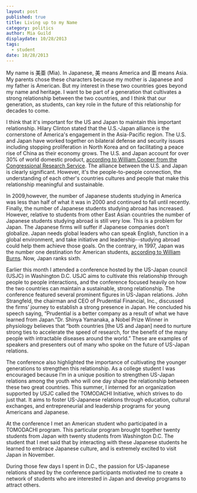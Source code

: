 ```yaml
---
layout: post
published: true
title: Living up to my Name
category: politics
author: Mia Guild
displaydate: 10/28/2013
tags: 
  - student
date: 10/28/2013
---
```


My name is 美亜 (Mia). In Japanese, 美 means America and 亜 means Asia. My parents chose these characters because my mother is Japanese and my father is American. But my interest in these two countries goes beyond my name and heritage. I want to be part of a generation that cultivates a strong relationship between the two countries, and I think that our generation, as students, can key role in the future of this relationship for decades to come. 

I think that it's important for the US and Japan to maintain this important relationship. Hilary Clinton stated that the U.S.-Japan alliance is the cornerstone of America's engagement in the Asia-Pacific region. The U.S. and Japan have worked together on bilateral defense and security issues including stopping proliferation in North Korea and on facilitating a peace rise of China as their economy grows. The U.S. and Japan account for over 30% of world domestic product, [according to William Cooper from the Congressional Research Service](http://www.fas.org/sgp/crs/row/RL33436.pdf). The alliance between the U.S. and Japan is clearly significant. However, it's the people-to-people connection, the understanding of each other's countries cultures and people that make this relationship meaningful and sustainable. 

In 2009,however, the number of Japanese students studying in America was less than half of what it was in 2000 and continued to fall until recently. Finally, the number of Japanese students studying abroad has increased. However, relative to students from other East Asian countries the number of Japanese students studying abroad is still very low. This is a problem for Japan. The Japanese firms will suffer if Japanese companies don’t globalize.  Japan needs global leaders who can speak English, function in a global environment, and take initiative and leadership--studying abroad could help them achieve those goals. On the contrary, in 1997, Japan was the number one destination for American students, [according to William Burns](http://www.implu.com/government_news/473/300436). Now, Japan ranks sixth. 

Earlier this month I attended a conference hosted by the US-Japan council (USJC) in Washington D.C. USJC aims to cultivate this relationship through people to people interactions, and the conference focused heavily on how the two countries can maintain a sustainable, strong relationship. The conference featured several prominent figures in US-Japan relations. John Strangfeld, the chairman and CEO of Prudential Financial, Inc., discussed the firms’ journey to establish a strong presence in Japan. He concluded his speech saying, “Prudential is a better company as a result of what we have learned from Japan.”Dr. Shinya Yamanaka, a Nobel Prize Winner in physiology believes that “both countries [the US and Japan] need to nurture strong ties to accelerate the speed of research, for the benefit of the many people with intractable diseases around the world.” These are examples of speakers and presenters out of many who spoke on the future of US-Japan relations. 

The conference also highlighted the importance of cultivating the younger generations to strengthen this relationship. As a college student I was encouraged because I’m in a unique position to strengthen US-Japan relations among the youth who will one day shape the relationship between these two great countries. This summer, I interned for an organization supported by USJC called the TOMODACHI Initiative, which strives to do just that. It aims to foster US-Japanese relations through education, cultural exchanges, and entrepreneurial and leadership programs for young Americans and Japanese. 

At the conference I met an American student who participated in a TOMODACHI program. This particular program brought together twenty students from Japan with twenty students from Washington D.C. The student that I met said that by interacting with these Japanese students he learned to embrace Japanese culture, and is extremely excited to visit Japan in November. 

During those few days I spent in D.C., the passion for US-Japanese relations shared by the conference participants motivated me to create a network of students who are interested in Japan and develop programs to attract others.